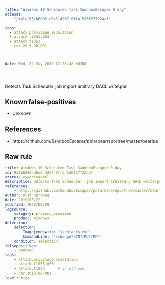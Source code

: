 ```yaml
---
title: "Windows 10 Scheduled Task SandboxEscaper 0-day"
aliases:
  - "/rule/931b6802-d6a6-4267-9ffa-526f57f22aaf"

tags:
  - attack.privilege_escalation
  - attack.t1053.005
  - attack.t1053
  - car.2013-08-001



date: Wed, 22 May 2019 12:28:42 +0200


---
```


Detects Task Scheduler .job import arbitrary DACL write\par

<!--more-->


## Known false-positives

* Unknown



## References

* https://github.com/SandboxEscaper/polarbearrepo/tree/master/bearlpe


## Raw rule
```yaml
title: Windows 10 Scheduled Task SandboxEscaper 0-day
id: 931b6802-d6a6-4267-9ffa-526f57f22aaf
status: experimental
description: Detects Task Scheduler .job import arbitrary DACL write\par
references:
    - https://github.com/SandboxEscaper/polarbearrepo/tree/master/bearlpe
author: Olaf Hartong
date: 2019/05/22
modified: 2020/08/29
logsource:
    category: process_creation
    product: windows
detection:
    selection:
        Image|endswith: '\schtasks.exe'
        CommandLine: '*/change*/TN*/RU*/RP*'
    condition: selection
falsepositives:
    - Unknown
tags:
    - attack.privilege_escalation
    - attack.t1053.005
    - attack.t1053      # an old one
    - car.2013-08-001
level: high

```
